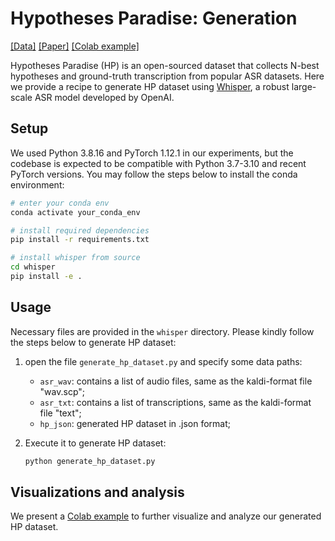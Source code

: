 # Hypotheses Paradise: Generation

[[Data]](https://github.com/Hypotheses-Paradise/HP-V0)
[[Paper]]()
[[Colab example]](https://drive.google.com/file/d/1fE6xfmc0uFNyBQLsuQSYBnQ17ZZfP7pD/view?usp=sharing)

Hypotheses Paradise (HP) is an open-sourced dataset that collects N-best hypotheses and ground-truth transcription from popular ASR datasets.
Here we provide a recipe to generate HP dataset using [Whisper](https://github.com/openai/whisper), a robust large-scale ASR model developed by OpenAI.

## Setup

We used Python 3.8.16 and PyTorch 1.12.1 in our experiments, but the codebase is expected to be compatible with Python 3.7-3.10 and recent PyTorch versions.
You may follow the steps below to install the conda environment:

```bash
# enter your conda env
conda activate your_conda_env

# install required dependencies
pip install -r requirements.txt

# install whisper from source
cd whisper
pip install -e .
```

## Usage

Necessary files are provided in the `whisper` directory. Please kindly follow the steps below to generate HP dataset:

1. open the file `generate_hp_dataset.py` and specify some data paths:

    - `asr_wav`: contains a list of audio files, same as the kaldi-format file "wav.scp";
    - `asr_txt`: contains a list of transcriptions, same as the kaldi-format file "text";
    - `hp_json`: generated HP dataset in .json format;

2. Execute it to generate HP dataset:

    ```bash
    python generate_hp_dataset.py
    ```

## Visualizations and analysis

We present a [Colab example](https://drive.google.com/file/d/1fE6xfmc0uFNyBQLsuQSYBnQ17ZZfP7pD/view?usp=sharing) to further visualize and analyze our generated HP dataset.

